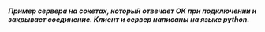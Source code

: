 ##### Пример сервера на сокетах, который отвечает ОК при подключении и закрывает соединение. Клиент и сервер написаны на языке python. 
